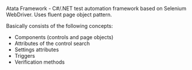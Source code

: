 Atata Framework - C#/.NET test automation framework based on Selenium WebDriver. Uses fluent page object pattern.

Basically consists of the following concepts:

- Components (controls and page objects)
- Attributes of the control search
- Settings attributes
- Triggers
- Verification methods